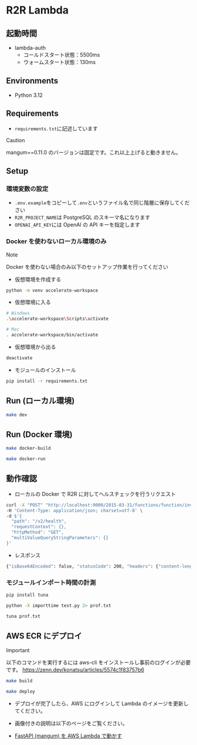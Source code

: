 # R2R Lambda

## 起動時間

- lambda-auth
  - コールドスタート状態：5500ms
  - ウォームスタート状態：130ms

## Environments

- Python 3.12

## Requirements

- `requirements.txt`に記述しています

> [!CAUTION]  
> mangum==0.11.0 のバージョンは固定です。これ以上上げると動きません。

## Setup

### 環境変数の設定

- `.env.example`をコピーして`.env`というファイル名で同じ階層に保存してください
- `R2R_PROJECT_NAME`は PostgreSQL のスキーマ名になります
- `OPENAI_API_KEY`には OpenAI の API キーを指定します

### Docker を使わないローカル環境のみ

> [!NOTE]  
> Docker を使わない場合のみ以下のセットアップ作業を行ってください

- 仮想環境を作成する

```bash
python -m venv accelerate-workspace
```

- 仮想環境に入る

```bash
# Windows
.\accelerate-workspace\Scripts\activate

# Mac
. accelerate-workspace/bin/activate
```

- 仮想環境から出る

```bash
deactivate
```

- モジュールのインストール

```bash
pip install -r requirements.txt
```

## Run (ローカル環境)

```bash
make dev
```

## Run (Docker 環境)

```bash
make docker-build
```

```bash
make docker-run
```

## 動作確認

- ローカルの Docker で R2R に対してヘルスチェックを行うリクエスト

```bash
curl -X "POST" "http://localhost:9000/2015-03-31/functions/function/invocations" \
-H 'Content-Type: application/json; charset=utf-8' \
-d $'{
  "path": "/v2/health",
  "requestContext": {},
  "httpMethod": "GET",
  "multiValueQueryStringParameters": {}
}'
```

- レスポンス

```bash
{"isBase64Encoded": false, "statusCode": 200, "headers": {"content-length": "18", "content-type": "application/json"}, "body": "{\"message\":\"test\"}"}
```

### モジュールインポート時間の計測

```bash
pip install tuna
```

```bash
python -X importtime test.py 2> prof.txt
```

```bash
tuna prof.txt
```

## AWS ECR にデプロイ

> [!IMPORTANT]
> 以下のコマンドを実行するには aws-cli をインストールし事前のログインが必要です。
> https://zenn.dev/konatsu/articles/5574c1f83757b6

```bash
make build
```

```bash
make deploy
```

- デプロイが完了したら、AWS にログインして Lambda のイメージを更新してください。

- 画像付きの説明は以下のページをご覧ください。
- [FastAPI (mangum) を AWS Lambda で動かす](https://zenn.dev/alleeks/articles/a286144465cb6b#aws%E3%81%B8%E3%81%AE%E3%83%87%E3%83%97%E3%83%AD%E3%82%A4)
